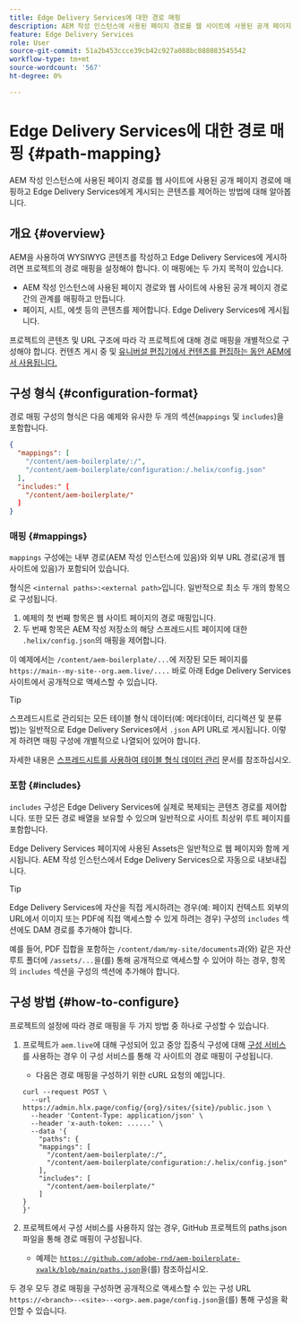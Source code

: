 ```yaml
---
title: Edge Delivery Services에 대한 경로 매핑
description: AEM 작성 인스턴스에 사용된 페이지 경로를 웹 사이트에 사용된 공개 페이지 경로에 매핑하고 Edge Delivery Services에게 게시되는 콘텐츠를 제어하는 방법에 대해 알아봅니다.
feature: Edge Delivery Services
role: User
source-git-commit: 51a2b453ccce39cb42c927a088bc088083545542
workflow-type: tm+mt
source-wordcount: '567'
ht-degree: 0%

---
```



# Edge Delivery Services에 대한 경로 매핑 {#path-mapping}

AEM 작성 인스턴스에 사용된 페이지 경로를 웹 사이트에 사용된 공개 페이지 경로에 매핑하고 Edge Delivery Services에게 게시되는 콘텐츠를 제어하는 방법에 대해 알아봅니다.

## 개요 {#overview}

AEM을 사용하여 WYSIWYG 콘텐츠를 작성하고 Edge Delivery Services에 게시하려면 프로젝트의 경로 매핑을 설정해야 합니다. 이 매핑에는 두 가지 목적이 있습니다.

* AEM 작성 인스턴스에 사용된 페이지 경로와 웹 사이트에 사용된 공개 페이지 경로 간의 관계를 매핑하고 만듭니다.
* 페이지, 시트, 에셋 등의 콘텐츠를 제어합니다. Edge Delivery Services에 게시됩니다.

프로젝트의 콘텐츠 및 URL 구조에 따라 각 프로젝트에 대해 경로 매핑을 개별적으로 구성해야 합니다. 컨텐츠 게시 중 및 [유니버설 편집기에서 컨텐츠를 편집하는 동안 AEM에서 사용됩니다.](/help/sites-cloud/authoring/universal-editor/navigation.md)

## 구성 형식 {#configuration-format}

경로 매핑 구성의 형식은 다음 예제와 유사한 두 개의 섹션(`mappings` 및 `includes`)을 포함합니다.

```json
{
  "mappings": [
    "/content/aem-boilerplate/:/",
    "/content/aem-boilerplate/configuration:/.helix/config.json"
  ],
  "includes:" [
    "/content/aem-boilerplate/"
  ]
}
```

### 매핑 {#mappings}

`mappings` 구성에는 내부 경로(AEM 작성 인스턴스에 있음)와 외부 URL 경로(공개 웹 사이트에 있음)가 포함되어 있습니다.

형식은 `<internal paths>:<external path>`입니다. 일반적으로 최소 두 개의 항목으로 구성됩니다.

1. 예제의 첫 번째 항목은 웹 사이트 페이지의 경로 매핑입니다.
1. 두 번째 항목은 AEM 작성 저장소의 해당 스프레드시트 페이지에 대한 `.helix/config.json`의 매핑을 제어합니다.

이 예제에서는 `/content/aem-boilerplate/...`에 저장된 모든 페이지를 `https://main--my-site--org.aem.live/....` 바로 아래 Edge Delivery Services 사이트에서 공개적으로 액세스할 수 있습니다.

>[!TIP]
>
>스프레드시트로 관리되는 모든 테이블 형식 데이터(예: 메타데이터, 리디렉션 및 분류법)는 일반적으로 Edge Delivery Services에서 `.json` API URL로 게시됩니다. 이렇게 하려면 매핑 구성에 개별적으로 나열되어 있어야 합니다.
>
>자세한 내용은 [스프레드시트를 사용하여 테이블 형식 데이터 관리](/help/edge/wysiwyg-authoring/tabular-data.md) 문서를 참조하십시오.

### 포함 {#includes}

`includes` 구성은 Edge Delivery Services에 실제로 복제되는 콘텐츠 경로를 제어합니다. 또한 모든 경로 배열을 보유할 수 있으며 일반적으로 사이트 최상위 루트 페이지를 포함합니다.

Edge Delivery Services 페이지에 사용된 Assets은 일반적으로 웹 페이지와 함께 게시됩니다. AEM 작성 인스턴스에서 Edge Delivery Services으로 자동으로 내보내집니다.

>[!TIP]
>
>Edge Delivery Services에 자산을 직접 게시하려는 경우(예: 페이지 컨텍스트 외부의 URL에서 이미지 또는 PDF에 직접 액세스할 수 있게 하려는 경우) 구성의 `includes` 섹션에도 DAM 경로를 추가해야 합니다.
>
>예를 들어, PDF 집합을 포함하는 `/content/dam/my-site/documents`과(와) 같은 자산 루트 폴더에 `/assets/...`을(를) 통해 공개적으로 액세스할 수 있어야 하는 경우, 항목의 `includes` 섹션을 구성의  섹션에 추가해야 합니다.

## 구성 방법 {#how-to-configure}

프로젝트의 설정에 따라 경로 매핑을 두 가지 방법 중 하나로 구성할 수 있습니다.

1. 프로젝트가 `aem.live`에 대해 구성되어 있고 중앙 집중식 구성에 대해 [구성 서비스](https://www.aem.live/docs/config-service-setup)를 사용하는 경우 이 구성 서비스를 통해 각 사이트의 경로 매핑이 구성됩니다.

   * 다음은 경로 매핑을 구성하기 위한 cURL 요청의 예입니다.

   ```text
   curl --request POST \
     --url https://admin.hlx.page/config/{org}/sites/{site}/public.json \
     --header 'Content-Type: application/json' \
     --header 'x-auth-token: ......' \
     --data '{
       "paths": {
       "mappings": [
         "/content/aem-boilerplate/:/",
         "/content/aem-boilerplate/configuration:/.helix/config.json"
       ],
       "includes": [
         "/content/aem-boilerplate/"
       ]
   }
   }'
   ```

1. 프로젝트에서 구성 서비스를 사용하지 않는 경우, GitHub 프로젝트의 paths.json 파일을 통해 경로 매핑이 구성됩니다.

   * 예제는 [`https://github.com/adobe-rnd/aem-boilerplate-xwalk/blob/main/paths.json`](/https://github.com/adobe-rnd/aem-boilerplate-xwalk/blob/main/paths.json)을(를) 참조하십시오.

두 경우 모두 경로 매핑을 구성하면 공개적으로 액세스할 수 있는 구성 URL `https://<branch>--<site>--<org>.aem.page/config.json`을(를) 통해 구성을 확인할 수 있습니다.
